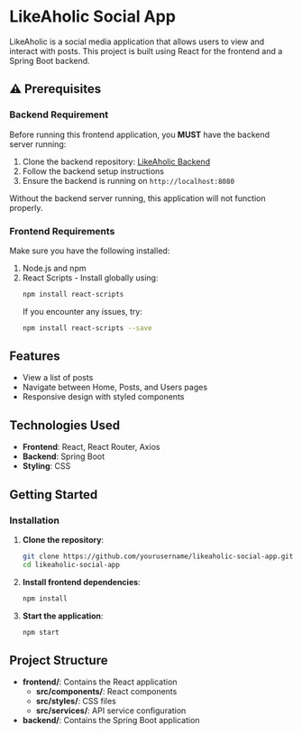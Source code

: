 # LikeAholic Social App

LikeAholic is a social media application that allows users to view and interact with posts. This project is built using React for the frontend and a Spring Boot backend.

## ⚠️ Prerequisites

### Backend Requirement
Before running this frontend application, you **MUST** have the backend server running:

1. Clone the backend repository: [LikeAholic Backend](https://github.com/beasterX/LikeAHolicSocialApp-)
2. Follow the backend setup instructions
3. Ensure the backend is running on `http://localhost:8080`

Without the backend server running, this application will not function properly.

### Frontend Requirements
Make sure you have the following installed:

1. Node.js and npm
2. React Scripts - Install globally using:
   ```bash
   npm install react-scripts
   ```
   If you encounter any issues, try:
   ```bash
   npm install react-scripts --save
   ```

## Features

- View a list of posts
- Navigate between Home, Posts, and Users pages
- Responsive design with styled components

## Technologies Used

- **Frontend**: React, React Router, Axios
- **Backend**: Spring Boot
- **Styling**: CSS

## Getting Started

### Installation

1. **Clone the repository**:
   ```bash
   git clone https://github.com/yourusername/likeaholic-social-app.git
   cd likeaholic-social-app
   ```

2. **Install frontend dependencies**:
   ```bash
   npm install
   ```

3. **Start the application**:
   ```bash
   npm start
   ```

## Project Structure

- **frontend/**: Contains the React application
  - **src/components/**: React components
  - **src/styles/**: CSS files
  - **src/services/**: API service configuration
- **backend/**: Contains the Spring Boot application
